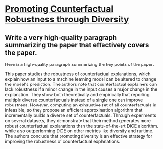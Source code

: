 # [Promoting Counterfactual Robustness through Diversity](https://arxiv.org/abs/2312.06564)

## Write a very high-quality paragraph summarizing the paper that effectively covers the paper.

 Here is a high-quality paragraph summarizing the key points of the paper:

This paper studies the robustness of counterfactual explanations, which explain how an input to a machine learning model can be altered to change the model's prediction. The authors note that counterfactual explainers can lack robustness if a minor change in the input causes a major change in the explanation. They show both theoretically and empirically that reporting multiple diverse counterfactuals instead of a single one can improve robustness. However, computing an exhaustive set of all counterfactuals is infeasible, so they propose an efficient approximation algorithm that incrementally builds a diverse set of counterfactuals. Through experiments on several datasets, they demonstrate that their method generates more robust counterfactual explanations than the state-of-the-art DiCE algorithm, while also outperforming DiCE on other metrics like diversity and runtime. The authors conclude that promoting diversity is an effective strategy for improving the robustness of counterfactual explanations.
